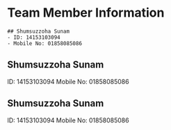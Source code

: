 # Team Member Information

~~~
## Shumsuzzoha Sunam
- ID: 14153103094
- Mobile No: 01858085086
~~~

## Shumsuzzoha Sunam
ID: 14153103094
Mobile No: 01858085086

## Shumsuzzoha Sunam
ID: 14153103094
Mobile No: 01858085086
